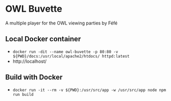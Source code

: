 # OWL Buvette

A multiple player for the OWL viewing parties by Féfé

## Local Docker container

- `docker run -dit --name owl-buvette -p 80:80 -v ${PWD}/docs:/usr/local/apache2/htdocs/ httpd:latest`
- http://localhost/

## Build with Docker

- `docker run -it --rm -v ${PWD}:/usr/src/app -w /usr/src/app node npm run build`

<!---
## Push `public` folder to GitHub pages

- `git subtree push --prefix public origin gh-pages`
--->
